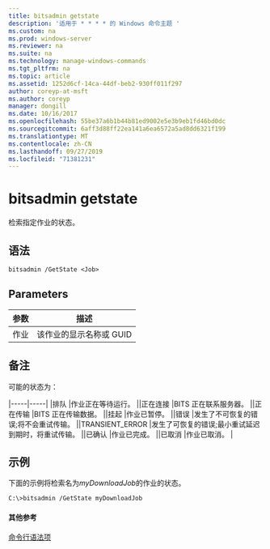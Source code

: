 ```yaml
---
title: bitsadmin getstate
description: '适用于 * * * * 的 Windows 命令主题 '
ms.custom: na
ms.prod: windows-server
ms.reviewer: na
ms.suite: na
ms.technology: manage-windows-commands
ms.tgt_pltfrm: na
ms.topic: article
ms.assetid: 1252d6cf-14ca-44df-beb2-930ff011f297
author: coreyp-at-msft
ms.author: coreyp
manager: dongill
ms.date: 10/16/2017
ms.openlocfilehash: 55be37a6b1b44b81ed9002e5e3b9eb1fd46bd0dc
ms.sourcegitcommit: 6aff3d88ff22ea141a6ea6572a5ad8dd6321f199
ms.translationtype: MT
ms.contentlocale: zh-CN
ms.lasthandoff: 09/27/2019
ms.locfileid: "71381231"
---
```

# <a name="bitsadmin-getstate"></a>bitsadmin getstate



检索指定作业的状态。

## <a name="syntax"></a>语法

```
bitsadmin /GetState <Job>
```

## <a name="parameters"></a>Parameters

|参数|描述|
|---------|-----------|
|作业|该作业的显示名称或 GUID|

## <a name="remarks"></a>备注

可能的状态为：

|-----|-----| |排队 |作业正在等待运行。 ||正在连接 |BITS 正在联系服务器。 ||正在传输 |BITS 正在传输数据。 ||挂起 |作业已暂停。 ||错误 |发生了不可恢复的错误;将不会重试传输。 ||TRANSIENT_ERROR |发生了可恢复的错误;最小重试延迟到期时，将重试传输。 ||已确认 |作业已完成。 ||已取消 |作业已取消。 |

## <a name="BKMK_examples"></a>示例

下面的示例将检索名为*myDownloadJob*的作业的状态。
```
C:\>bitsadmin /GetState myDownloadJob
```

#### <a name="additional-references"></a>其他参考

[命令行语法项](command-line-syntax-key.md)